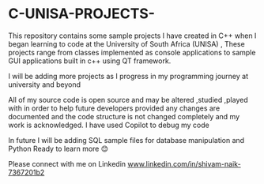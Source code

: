 # C-UNISA-PROJECTS-
This repository contains some sample projects I have created in C++ when I began learning to code at the University of South Africa (UNISA) , These projects range from classes implemented as console applications to sample GUI applications built in c++ using QT framework. 

I will be adding more projects as I progress in my programming journey at university and beyond 


All of my source code is open source and may be altered ,studied ,played with in order to help future developers provided any changes are documented and the code structure is not changed completely and my work is acknowledged. I have used Copilot to debug my code 

In future I will be adding SQL sample files for database manipulation  and Python
Ready to learn more  😊


Please connect with me on Linkedin 
www.linkedin.com/in/shivam-naik-7367201b2


